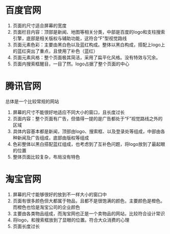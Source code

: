 
# 百度官网
1. 页面的尺寸适合屏幕的宽度
2. 页面栏目内容：顶部是新闻、地图等相关分类，中部是百度的logo和支柱搜索引擎，底部是相关版权与辅助功能，这符合“F”型视觉路线
3. 页面元素色彩：主要由黑白色以及蓝红构成。整体以黑白构成，搭配上logo上的蓝红突出了重点，且使用了补色（蓝红）
4. 页面元素风格：整个页面极其简洁，采用了扁平化风格。没有特效与冗余。
5. 页面内搜索框醒目，一目了然。logo占据了整个页面的中心
# 腾讯官网
总体是一个比较常规的网站
1. 屏幕的尺寸不能很好地适应不同大小的窗口，且长度过长
2. 页面内容：整个页面有广告，但值得一提的是广告都处于“F”视觉路线之外的区域
3. 具体内容基本都是新闻，顶部由logo、搜索框、以及登录处等组成，中部由各种新闻及广告组成，底部由版权等组成
4. 色彩整体以黑白搭配蓝红组成，也考虑到了互补色问题，将logo放到了最起眼的位置
5. 整体页面比较复杂，布局没有特色
# 淘宝官网
1. 屏幕的尺寸能够很好的放到不一样大小的窗口中
2. 页面有很多颜色但大都属于物品，且都不是很饱满的颜色，主要颜色是橙色。而橙色也恰是淘宝公司的企业颜色
3. 主要由各类物品组成，而淘宝网也正是一个卖物品的网站，比较符合设计常识
4. 将logo，和搜索框放到了显眼的位置。符合大众消费的心理
5. 页面长度过长
